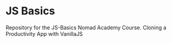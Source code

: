 # JS Basics

Repository for the JS-Basics Nomad Academy Course. Cloning a Productivity App with VanillaJS
